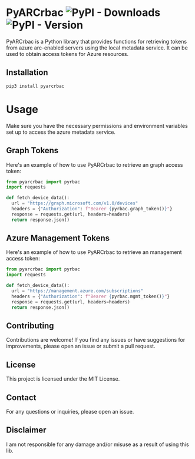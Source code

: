 # PyARCrbac ![PyPI - Downloads](https://img.shields.io/pypi/dm/pyarcrbac) ![PyPI - Version](https://img.shields.io/pypi/v/pyarcrbac)
PyARCrbac is a Python library that provides functions for retrieving tokens from azure arc-enabled servers using the local metadata service. It can be used to obtain access tokens for Azure resources.
## Installation
```shell
pip3 install pyarcrbac
```
# Usage
Make sure you have the necessary permissions and environment variables set up to access the azure metadata service.
## Graph Tokens
Here's an example of how to use PyARCrbac to retrieve an graph access token:
```python
from pyarcrbac import pyrbac
import requests

def fetch_device_data():
  url = "https://graph.microsoft.com/v1.0/devices"
  headers = {"Authorization": f"Bearer {pyrbac.graph_token()}"}
  response = requests.get(url, headers=headers)
  return response.json()
```
## Azure Management Tokens
Here's an example of how to use PyARCrbac to retrieve an management access token:
```python
from pyarcrbac import pyrbac
import requests

def fetch_device_data():
  url = "https://management.azure.com/subscriptions"
  headers = {"Authorization": f"Bearer {pyrbac.mgmt_token()}"}
  response = requests.get(url, headers=headers)
  return response.json()
```


## Contributing
Contributions are welcome! If you find any issues or have suggestions for improvements, please open an issue or submit a pull request.

## License
This project is licensed under the MIT License.

## Contact
For any questions or inquiries, please open an issue.

## Disclaimer
I am not responsible for any damage and/or misuse as a result of using this lib.
